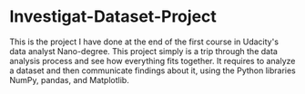 # Investigat-Dataset-Project
This is the project I have done at the end of the first course in Udacity's data analyst Nano-degree. This project simply is a trip through the data analysis process and see how everything fits together. It requires to analyze a dataset and then communicate findings about it, using the Python libraries NumPy, pandas, and Matplotlib.
